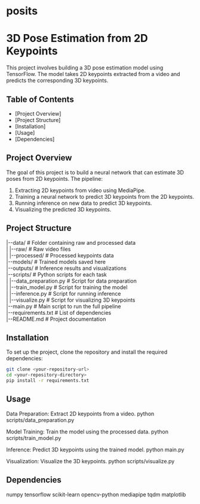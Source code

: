 # posits
# 3D Pose Estimation from 2D Keypoints

This project involves building a 3D pose estimation model using TensorFlow. The model takes 2D keypoints extracted from a video and predicts the corresponding 3D keypoints.

## Table of Contents 
- [Project Overview]
- [Project Structure]
- [Installation]
- [Usage]
- [Dependencies]

## Project Overview
The goal of this project is to build a neural network that can estimate 3D poses from 2D keypoints. The pipeline:
1. Extracting 2D keypoints from video using MediaPipe.
2. Training a neural network to predict 3D keypoints from the 2D keypoints.
3. Running inference on new data to predict 3D keypoints.
4. Visualizing the predicted 3D keypoints.

## Project Structure
|--data/ # Folder containing raw and processed data  \
|  |--raw/ # Raw video files              \
|  |--processed/ # Processed keypoints data  \
|--models/ # Trained models saved here \
|--outputs/ # Inference results and visualizations \
|--scripts/ # Python scripts for each task \
|  |--data_preparation.py # Script for data preparation \
|  |--train_model.py # Script for training the model \
|  |--inference.py # Script for running inference \
|  |--visualize.py # Script for visualizing 3D keypoints \
|--main.py # Main script to run the full pipeline \
|--requirements.txt # List of dependencies\
|--README.md # Project documentation

## Installation
To set up the project, clone the repository and install the required dependencies:

```bash
git clone <your-repository-url>
cd <your-repository-directory>
pip install -r requirements.txt
```
## Usage
Data Preparation: Extract 2D keypoints from a video.
python scripts/data_preparation.py

Model Training: Train the model using the processed data.
python scripts/train_model.py

Inference: Predict 3D keypoints using the trained model.
python main.py

Visualization: Visualize the 3D keypoints.
python scripts/visualize.py

## Dependencies
numpy
tensorflow
scikit-learn
opencv-python
mediapipe
tqdm
matplotlib


